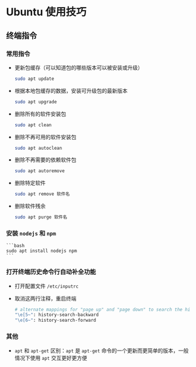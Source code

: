 # Ubuntu 使用技巧

## 终端指令

### 常用指令

- 更新包缓存（可以知道包的哪些版本可以被安装或升级）
    ```bash
    sudo apt update
    ```

- 根据本地包缓存的数据，安装可升级包的最新版本
    ```bash
    sudo apt upgrade
    ```

- 删除所有的软件安装包
    ```bash
    sudo apt clean
    ```

- 删除不再可用的软件安装包
    ```bash
    sudo apt autoclean
    ```

- 删除不再需要的依赖软件包
    ```bash
    sudo apt autoremove
    ```

- 删除特定软件
    ```bash
    sudo apt remove 软件名
    ```

- 删除软件残余
    ```bash
    sudo apt purge 软件名
    ```

### 安装 `nodejs` 和 `npm`
    ```bash
    sudo apt install nodejs npm
    ```

### 打开终端历史命令行自动补全功能

- 打开配置文件 `/etc/inputrc`

- 取消这两行注释，重启终端
    ```bash
    # alternate mappings for "page up" and "page down" to search the history
    "\e[5~": history-search-backward
    "\e[6~": history-search-forward
    ```

### 其他

- `apt` 和 `apt-get` 区别：`apt` 是 `apt-get` 命令的一个更新而更简单的版本，一般情况下使用 `apt` 交互更好更方便
